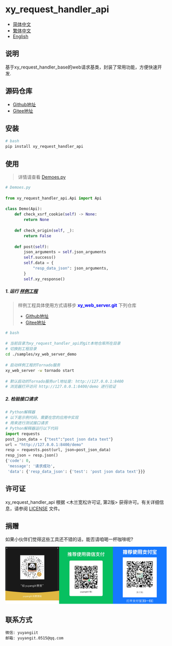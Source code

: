 <!--
 * @Author: 余洋 yuyangit.0515@qq.com
 * @Date: 2024-10-18 13:02:22
 * @LastEditors: 余洋 yuyangit.0515@qq.com
 * @LastEditTime: 2024-10-23 20:52:11
 * @FilePath: /xy_request_handler_api/readme/README_zh_CN.md
 * @Description: 这是默认设置,请设置`customMade`, 打开koroFileHeader查看配置 进行设置: https://github.com/OBKoro1/koro1FileHeader/wiki/%E9%85%8D%E7%BD%AE
-->
# xy_request_handler_api

- [简体中文](README_zh_CN.md)
- [繁体中文](README_zh_TW.md)
- [English](README_en.md)


## 说明

基于xy_request_handler_base的web请求基类，封装了常用功能，方便快速开发.

## 源码仓库

- <a href="https://github.com/xy-web-service/xy_request_handler_api.git" target="_blank">Github地址</a>  
- <a href="https://gitee.com/xy-web-service/xy_request_handler_api.git" target="_blank">Gitee地址</a>

## 安装

```bash
# bash
pip install xy_request_handler_api
```

## 使用

> 详情请查看 [Demoes.py](./samples/xy_web_server_demo/source/Runner/RequestHandlerDemo/Demoes.py)
```python
# Demoes.py

from xy_request_handler_api.Api import Api

class Demo(Api):
    def check_xsrf_cookie(self) -> None:
        return None

    def check_origin(self, _):
        return False

    def post(self):
        json_arguments = self.json_arguments
        self.success()
        self.data = {
            "resp_data_json": json_arguments,
        }
        self.xy_response()

```

##### 1. 运行 [样例工程](../samples/xy_web_server_demo)

> 样例工程具体使用方式请移步 <b style="color: blue">xy_web_server.git</b> 下列仓库
> - <a href="https://github.com/xy-web-service/xy_web_server.git" target="_blank">Github地址</a>  
> - <a href="https://gitee.com/xy-web-service/xy_web_server.git" target="_blank">Gitee地址</a>

```bash
# bash

# 当前目录为xy_request_handler_api的git本地仓库所在目录
# 切换到工程目录
cd ./samples/xy_web_server_demo

# 启动样例工程的Tornado服务
xy_web_server -w tornado start

# 默认启动的Tornado服务url地址是: http://127.0.0.1:8400
# 浏览器打开访问 http://127.0.0.1:8400/demo 进行验证
```

##### 2. 检验接口请求
```python
# Python解释器
# 以下是示例代码，需要在您的应用中实现
# 用来进行测试接口请求
# Python解释器运行以下代码
import requests
post_json_data = {"test":"post json data text"}
url = "http://127.0.0.1:8400/demo"
resp = requests.post(url, json=post_json_data)
resp_json = resp.json()
{'code': 0,
 'message': '请求成功',
 'data': {'resp_data_json': {'test': 'post json data text'}}}
```

## 许可证
xy_request_handler_api 根据 <木兰宽松许可证, 第2版> 获得许可。有关详细信息，请参阅 [LICENSE](../LICENSE) 文件。

## 捐赠

如果小伙伴们觉得这些工具还不错的话，能否请咱喝一杯咖啡呢?  

![Pay-Total](./Pay-Total.png)


## 联系方式

```
微信: yuyangiit
邮箱: yuyangit.0515@qq.com
```